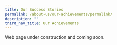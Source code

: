 ```yaml
---
title: Our Success Stories
permalink: /about-us/our-achievements/permalink/
description: ""
third_nav_title: Our Achievements
---
```

Web page under construction and coming soon.